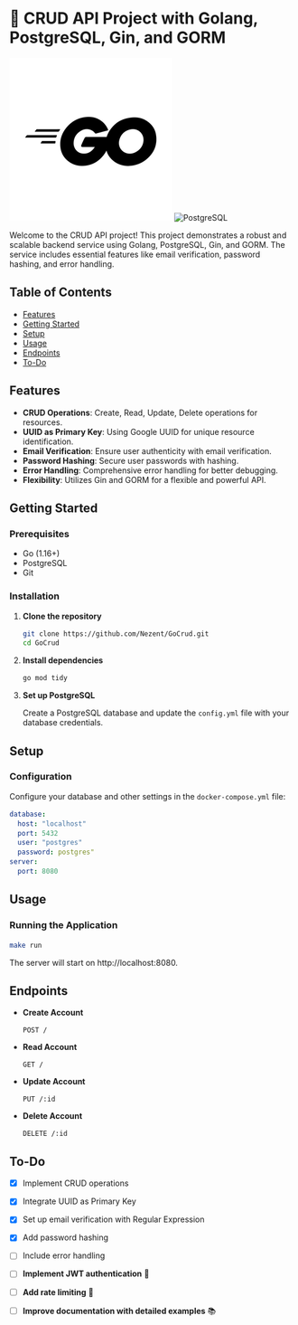 # 🚀 CRUD API Project with Golang, PostgreSQL, Gin, and GORM

![Golang](https://raw.githubusercontent.com/github/explore/main/topics/go/go.png) ![PostgreSQL](https://cdn.iconscout.com/icon/free/png-256/postgresql-11-1175122.png)

Welcome to the CRUD API project! This project demonstrates a robust and scalable backend service using Golang, PostgreSQL, Gin, and GORM. The service includes essential features like email verification, password hashing, and error handling.

## Table of Contents

- [Features](#features)
- [Getting Started](#getting-started)
- [Setup](#setup)
- [Usage](#usage)
- [Endpoints](#endpoints)
- [To-Do](#to-do)

## Features

- **CRUD Operations**: Create, Read, Update, Delete operations for resources.
- **UUID as Primary Key**: Using Google UUID for unique resource identification.
- **Email Verification**: Ensure user authenticity with email verification.
- **Password Hashing**: Secure user passwords with hashing.
- **Error Handling**: Comprehensive error handling for better debugging.
- **Flexibility**: Utilizes Gin and GORM for a flexible and powerful API.

## Getting Started

### Prerequisites

- Go (1.16+)
- PostgreSQL
- Git

### Installation

1. **Clone the repository**
    ```bash
    git clone https://github.com/Nezent/GoCrud.git
    cd GoCrud
    ```

2. **Install dependencies**
    ```bash
    go mod tidy
    ```

3. **Set up PostgreSQL**

    Create a PostgreSQL database and update the `config.yml` file with your database credentials.


## Setup

### Configuration

Configure your database and other settings in the `docker-compose.yml` file:

```yaml
database:
  host: "localhost"
  port: 5432
  user: "postgres"
  password: postgres"
server:
  port: 8080
```

## Usage

### Running the Application

```bash
make run
```
The server will start on http://localhost:8080.

## Endpoints

- **Create Account**
    ```
    POST /
    ```

- **Read Account**
    ```
    GET /
    ```

- **Update Account**
    ```
    PUT /:id
    ```

- **Delete Account**
    ```
    DELETE /:id
    ```


## To-Do

- [x] Implement CRUD operations
- [x] Integrate UUID as Primary Key
- [x] Set up email verification with Regular Expression
- [x] Add password hashing
- [ ] Include error handling
- [ ] **Implement JWT authentication** 🔐
- [ ] **Add rate limiting** 🚀
- [ ] **Improve documentation with detailed examples** 📚

